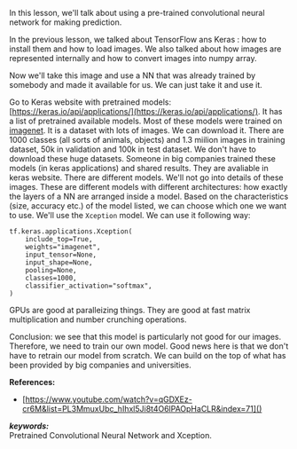 In this lesson, we'll talk about using a pre-trained convolutional neural network for making prediction. 

In the previous lesson, we talked about TensorFlow ans Keras : how to install them and how to load images. We also talked about how images are represented internally and how to convert images into numpy array. 

Now we'll take this image and use a NN that was already trained by somebody and made it available for us. We can just take it and use it. 

Go to Keras website with pretrained models: [https://keras.io/api/applications/](https://keras.io/api/applications/). It has a list of pretrained available models. Most of these models were trained on [imagenet](https://www.image-net.org/). It is a dataset with lots of images. We can download it. There are 1000 classes (all sorts of animals, objects) and 1.3 miilion images in training dataset, 50k in validation and 100k in test dataset. We don't have to download these huge datasets. Someone in big companies trained these models (in keras applications) and shared results. They are avaliable in keras website. There are different models. We'll not go into details of these images. These are different models with different architectures: how exactly the layers of a NN are arranged inside a model. Based on the characteristics (size, accuracy etc.) of the model listed, we can choose which one we want to use. We'll use the `Xception` model. We can use it following way: 

```
tf.keras.applications.Xception(
    include_top=True,
    weights="imagenet",
    input_tensor=None,
    input_shape=None,
    pooling=None,
    classes=1000,
    classifier_activation="softmax",
)
```

GPUs are good at paralleizing things. They are good at fast matrix multiplication and number crunching operations. 

Conclusion: we see that this model is particularly not good for our images. Therefore, we need to train our own model. Good news here is that we don't have to retrain our model from scratch. We can build on the top of what has been provided by big companies and universities. 

**References:**<br>
- [https://www.youtube.com/watch?v=qGDXEz-cr6M&list=PL3MmuxUbc_hIhxl5Ji8t4O6lPAOpHaCLR&index=71]()

***keywords:***<br>
Pretrained Convolutional Neural Network and Xception. 
